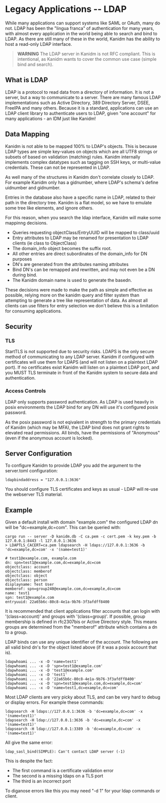 # Legacy Applications -- LDAP

While many applications can support systems like SAML or OAuth, many do not. LDAP
has been the "lingua franca" of authentication for many years, with almost
every application in the world being able to search and bind to LDAP. As there
are still many of these in the world, Kanidm has the ability to host a read-only
LDAP interface.

> **WARNING** The LDAP server in Kanidm is not RFC compliant. This
> is intentional, as Kanidm wants to cover the common use case (simple bind and search).

## What is LDAP

LDAP is a protocol to read data from a directory of information. It is not
a server, but a way to communicate to a server. There are many famous LDAP
implementations such as Active Directory, 389 Directory Server, DSEE,
FreeIPA and many others. Because it is a standard, applications can use
an LDAP client library to authenticate users to LDAP, given "one account" for
many applications - an IDM just like Kanidm!

## Data Mapping

Kanidm is not able to be mapped 100% to LDAP's objects. This is because LDAP
types are simple key-values on objects which are all UTF8 strings or subsets
of based on validation (matching) rules. Kanidm internally implements complex
datatypes such as tagging on SSH keys, or multi-value credentials. These can not
be represented in LDAP.

As well many of the structures in Kanidm don't correlate closely to LDAP. For example
Kanidm only has a gidnumber, where LDAP's schema's define uidnumber and gidnumber.

Entries in the database also have a specific name in LDAP, related to their path
in the directory tree. Kanidm is a flat model, so we have to emulate some tree like
elements, and ignore others.

For this reason, when you search the ldap interface, Kanidm will make some mappinng
decisions.

* Queries requesting objectClass/EntryUUID will be mapped to class/uuid
* Entry attributes to LDAP may be renamed for presentation to LDAP clients (ie class to ObjectClass)
* The domain_info object becomes the suffix root.
* All other entries are direct subordinates of the domain_info for DN purposes
* DN's are generated from the attributes naming attributes
* Bind DN's can be remapped and rewritten, and may not even be a DN during bind.
* The Kanidm domain name is used to generate the basedn.

These decisions were made to make the path as simple and effective as possible,
relying more on the kanidm query and filter system than attempting to generate a tree like
representation of data. As almost all clients can use filters for entry selection
we don't believe this is a limitation for consuming applications.

## Security

### TLS

StartTLS is not supported due to security risks. LDAPS is the only secure method
of communicating to any LDAP server. Kanidm if configured with certificates will
use them for LDAPS (and will not listen on a plaintext LDAP port). If no certificates exist
Kanidm will listen on a plaintext LDAP port, and you MUST TLS terminate in front
of the Kanidm system to secure data and authentication.

### Access Controls

LDAP only supports password authentication. As LDAP is used heavily in posix environments
the LDAP bind for any DN will use it's configured posix password.

As the posix password is not eqivalent in strength to the primary credentials of Kanidm
(which may be MFA), the LDAP bind does not grant rights to elevated read permissions.
All binds, have the permissions of "Anonymous" (even if the anonymous account is locked).

## Server Configuration

To configure Kanidm to provide LDAP you add the argument to the server.toml configuration:

    ldapbindaddress = "127.0.0.1:3636"

You should configure TLS certificates and keys as usual - LDAP will re-use the webserver TLS
material.

## Example

Given a default install with domain "example.com" the configured LDAP dn will be "dc=example,dc=com".
This can be queried with:

    cargo run -- server -D kanidm.db -C ca.pem -c cert.pem -k key.pem -b 127.0.0.1:8443 -l 127.0.0.1:3636
    > LDAPTLS_CACERT=ca.pem ldapsearch -H ldaps://127.0.0.1:3636 -b 'dc=example,dc=com' -x '(name=test1)'

    # test1@example.com, example.com
    dn: spn=test1@example.com,dc=example,dc=com
    objectclass: account
    objectclass: memberof
    objectclass: object
    objectclass: person
    displayname: Test User
    memberof: spn=group240@example.com,dc=example,dc=com
    name: test1
    spn: test1@example.com
    entryuuid: 22a65b6c-80c8-4e1a-9b76-3f3afdff8400

It is recommended that client applications filter accounts that can login with '(class=account)'
and groups with '(class=group)'. If possible, group membership is defined in rfc2307bis or
Active Directory style. This means groups are determined from the "memberof" attribute which contains
a dn to a group.

LDAP binds can use any unique identifier of the account. The following are all valid bind dn's for
the object listed above (if it was a posix account that is).

    ldapwhoami ... -x -D 'name=test1'
    ldapwhoami ... -x -D 'spn=test1@example.com'
    ldapwhoami ... -x -D 'test1@example.com'
    ldapwhoami ... -x -D 'test1'
    ldapwhoami ... -x -D '22a65b6c-80c8-4e1a-9b76-3f3afdff8400'
    ldapwhoami ... -x -D 'spn=test1@example.com,dc=example,dc=com'
    ldapwhoami ... -x -D 'name=test1,dc=example,dc=com'

Most LDAP clients are very picky about TLS, and can be very hard to debug or display errors. For example
these commands:

    ldapsearch -H ldaps://127.0.0.1:3636 -b 'dc=example,dc=com' -x '(name=test1)'
    ldapsearch -H ldap://127.0.0.1:3636 -b 'dc=example,dc=com' -x '(name=test1)'
    ldapsearch -H ldap://127.0.0.1:3389 -b 'dc=example,dc=com' -x '(name=test1)'

All give the same error:

    ldap_sasl_bind(SIMPLE): Can't contact LDAP server (-1)

This is despite the fact:

* The first command is a certificate validation error
* The second is a missing ldaps on a TLS port
* The third is an incorrect port

To diganose errors like this you may need "-d 1" for your ldap commands or client.

